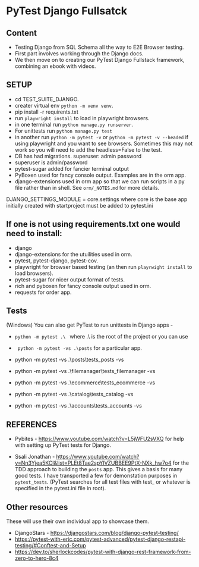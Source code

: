# PyTest Django Fullsatck

## Content

- Testing Django from SQL Schema all the way to E2E Browser testing.
- First part involves working through the Django docs.
- We then move on to creating our PyTest Django Fullstack framework, combining an ebook with videos.

## SETUP

- cd TEST_SUITE_DJANGO.
- creater virtual env `python -m venv venv`.
- pip install -r requirents.txt
- run `playwright install` to load in playwright browsers.
- in one terminal run `python manage.py runserver`.
- For unittests run `python manage.py test`
- in another run `python -m pytest -v` or `python -m pytest -v --headed` if using  playwright and you want to see browsers. Sometimes this may not work so you will need to add the headless=False to the test.
- DB has had migrations. superuser: admin password
- superuser is admin/password
- pytest-sugar added for fancier terminal output
- PyBoxen used for fancy console output. Examples are in the orm app.
- django-extensions used in orm app so that we can run scripts in a py file rather than in shell. See `orm/_NOTES.md` for more details.

DJANGO_SETTINGS_MODULE = core.settings where core is the base app initially created with startproject must be added to pytest.ini

## If one is not using requirements.txt one would need to install:

- django
- django-extensions for the utuilities used in orm.
- pytest, pytest-django, pytest-cov.
- playwright for browser based testing (an then run `playrwight install` to load browsers).
- pytest-sugar for nicer output format of tests.
- rich and pyboxen for fancy console output used in orm.
- requests for order app.

## Tests
 (Windows) You can also get PyTest to run unittests in Django apps -
- `python -m pytest .\ ` where .\ is the root of the project or you can use 
- ` python -m pytest -vs .\posts` for a particular app. 

- python -m pytest -vs .\posts\tests_posts -vs
- python -m pytest -vs .\filemanager\tests_filemanager -vs
- python -m pytest -vs .\ecommerce\tests_ecommerce -vs
- python -m pytest -vs .\catalog\tests_catalog -vs
- python -m pytest -vs .\accounts\tests_accounts -vs

## REFERENCES

- Pybites - https://www.youtube.com/watch?v=L5jWFU2sVXQ for help with setting up PyTest tests for Django. 

- Ssali Jonathan - https://www.youtube.com/watch?v=Nn3Yjea5KCI&list=PLEt8Tae2spYlVZUBBEE9PtX-NXk_hw7o4 for the TDD approach to building the `posts` app. This gives a basis for many good tests. I have transported a few for demonstation purposes in `pytest_tests`. (PyTest searches for all test files with test_ or whatever is specified in the pytest.ini file in root).

## Other resources

These will use their own individual app to showcase them.

- DjangoStars - https://djangostars.com/blog/django-pytest-testing/
- https://pytest-with-eric.com/pytest-advanced/pytest-django-restapi-testing/#Conftest-and-Setup
- https://dev.to/sherlockcodes/pytest-with-django-rest-framework-from-zero-to-hero-8c4


